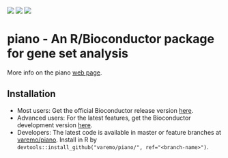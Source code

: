[![](http://bioconductor.org/shields/downloads/piano.svg)](http://bioconductor.org/packages/stats/bioc/piano/)
[![](http://bioconductor.org/shields/years-in-bioc/piano.svg)]()
[![](http://bioconductor.org/shields/build/release/bioc/piano.svg)](http://bioconductor.org/checkResults/release/bioc-LATEST/piano/)


# piano - An R/Bioconductor package for gene set analysis

More info on the piano [web page](https://varemo.github.io/piano/).

## Installation
- Most users: Get the official Bioconductor release version [here](https://www.bioconductor.org/packages/release/bioc/html/piano.html).
- Advanced users: For the latest features, get the Bioconductor development version [here](http://bioconductor.org/packages/devel/bioc/html/piano.html).
- Developers: The latest code is available in master or feature branches at [varemo/piano](https://github.com/varemo/piano). Install in R by `devtools::install_github("varemo/piano/", ref="<branch-name>")`.

